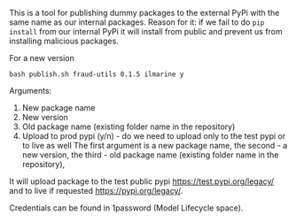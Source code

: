 This is a tool for publishing dummy packages to the external PyPi with the same name as our internal packages. 
Reason for it: if we fail to do `pip install` from our internal PyPi it will install from public and prevent us from installing malicious packages.

For a new version

```
bash publish.sh fraud-utils 0.1.5 ilmarine y
```
Arguments:
1) New package name
2) New version
3) Old package name (existing folder name in the repository)
4) Upload to prod pypi (y/n) - do we need to upload only to the test pypi or to live as well
The first argument is a new package name, the second - a new version, the third - old package name (existing folder name in the repository),


It will upload package to the test public pypi https://test.pypi.org/legacy/ and to live if requested https://pypi.org/legacy/.

Credentials can be found in 1password (Model Lifecycle space).